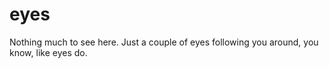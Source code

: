 # eyes
Nothing much to see here. Just a couple of eyes following you around, you know, like eyes do.

